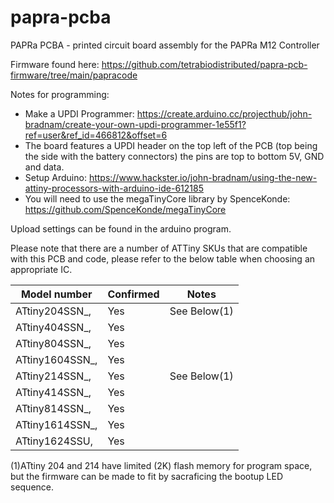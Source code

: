 # papra-pcba

PAPRa PCBA - printed circuit board assembly for the PAPRa M12 Controller

Firmware found here: https://github.com/tetrabiodistributed/papra-pcb-firmware/tree/main/papracode

Notes for programming:
* Make a UPDI Programmer: https://create.arduino.cc/projecthub/john-bradnam/create-your-own-updi-programmer-1e55f1?ref=user&ref_id=466812&offset=6
* The board features a UPDI header on the top left of the PCB (top being the side with the battery connectors) the pins are top to bottom 5V, GND and data. 
* Setup Arduino: https://www.hackster.io/john-bradnam/using-the-new-attiny-processors-with-arduino-ide-612185
* You will need to use the megaTinyCore library by SpenceKonde: https://github.com/SpenceKonde/megaTinyCore

Upload settings can be found in the arduino program. 

Please note that there are a number of ATTiny SKUs that are compatible with this PCB and code, please refer to the below table when choosing an appropriate IC.

| Model number   | Confirmed   | Notes                             |
| -------------- | ----------- | --------------------------------- |
| ATtiny204SSN_, | Yes         | See Below(1)  |
| ATtiny404SSN_, | Yes         |    	                           |
| ATtiny804SSN_, | Yes         |                                   |
| ATtiny1604SSN_,| Yes         |    	                           |
| ATtiny214SSN_, | Yes         | See Below(1)  |
| ATtiny414SSN_, | Yes         |    	                           |
| ATtiny814SSN_, | Yes         |                                   |
| ATtiny1614SSN_,| Yes         |    	                           |
| ATtiny1624SSU, | Yes         |    	                           |

(1)ATtiny 204 and 214 have limited (2K) flash memory for program space, but the firmware can be made to fit by sacraficing the bootup LED sequence.
